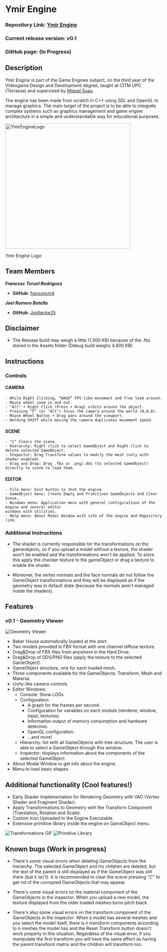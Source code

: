 # Ymir Engine

### Repository Link: [Ymir Engine](https://github.com/francesctr4/Ymir-Engine)

### Current release version: v0.1

### GitHub page: (In Progress)

## Description

Ymir Engine is part of the Game Engines subject, on the third year of the Videogame Design and Development degree, 
taught at CITM UPC (Terrassa) and supervised by [Miquel Suau](https://github.com/MayKoder).

The engine has been made from scratch in C++ using SDL and OpenGL to manage graphics. The main target of the project is to
be able to integrate complex systems such as graphics management and game engine architecture in a simple and understandable way
for educational purposes.

<img src="https://github.com/francesctr4/Ymir-Engine/assets/99948892/4d6551ca-fa42-44fe-b81a-9cf5f62783ef" alt="YmirEngineLogo" width="400" height="400"/>

_Ymir Engine Logo_

## Team Members

_**Francesc Teruel Rodríguez**_
* **GitHub:** [francesctr4](https://github.com/francesctr4)

_**Joel Romero Botella**_
* **GitHub:** [Joeltecke25](https://github.com/Joeltecke25)

## Disclaimer

- The Release build may weigh a little (1.300 KB) because of the .fbx stored in the Assets folder (Debug build weighs 4.800 KB).

## Instructions

### Controls

#### CAMERA

    - While Right Clicking, “WASD” FPS-like movement and free look around.
    - Mouse wheel zoom in and out.
    - "Alt" + Right Click (Press + Drag) orbits around the object.
    - Pressing “F” (or "Alt") focus the camera around the world (0,0,0).
    - Mouse Wheel Button + Drag pans around the viewport.
    - Holding SHIFT while moving the camera duplicates movement speed.

#### SCENE

    - "C" Clears the scene.
    - Hierarchy: Right click to select GameObject and Right click to delete selected GameObject.
    - Inspector: Drag Transform values to modify the mesh (only with shader enabled).
    - Drag and Drop: Drag .fbx or .png/.dds (to selected GameObject) directly to scene to load them.

#### EDITOR

    - File menu: Exit button to shut the engine.
    - GameObject menu: Create Empty and Primitives GameObjects and Clear Scene.
    - Windows menu: Application menu with general configurations of the engine and several editor 
    windows with utilities.
    - Help menu: About Modal Window with info of the engine and Repository link.

### Additional Instructions

- The shader is currently responsible for the transformations on the gameobjects, so if you upload a model without a texture,
the shader won't be enabled and the transformations won't be applied. To solve this apply the checker texture to the gameObject or
drag a texture to enable the shader.

- Moreover, the vertex normals and the face normals do not follow the GameObject transformations and they will be displayed as if
the geometry was in default state (because the normals aren't managed inside the shaders).

## Features

### v0.1 - Geometry Viewer

![Geometry Viewer](https://github.com/francesctr4/Ymir-Engine/assets/99948892/c8c38732-7e81-4c16-bd9e-e5d04c50272b)

- Baker House automatically loaded at the start.
- Two models provided in FBX format with one channel diffuse texture.
- Drag&Drop of FBX files from anywhere in the Hard Drive.
- Drag&Drop of DDS/PNG files (apply the texture to the selected GameObject).
- GameObject structure, one for each loaded mesh.
- Three components available for the GameObjects: Transform, Mesh and Material.
- Unity-like camera controls.
- Editor Windows:
  - Console: Show LOGs.
  - Configuration:
    - A graph for the frames per second.
    - Configuration for variables on each module (renderer, window, input, textures).
    - Information output of memory consumption and hardware detection.
    - OpenGL configuration.
    - ...and more!
  - Hierarchy: list with all GameObjects with tree structure. The user is able to select a GameObject through this window.
  - Inspector: displays information about the components of the selected GameObject.
- About Modal Window to get info about the engine.
- Menu to load basic shapes.

## Additional functionality (Cool features!)

- Early Shader Implementation for Rendering Geometry with VAO (Vertex Shader and Fragment Shader).
- Apply Transformations to Geometry with the Transform Component (Translation, Rotation and Scale).
- Custom Icon Uploaded to the Engine Executable.
- Extensive primitive library inside the engine on GameObject menu.

![Transformations GIF](https://github.com/francesctr4/Ymir-Engine/assets/99948892/f3373cbd-b132-4d8a-b73e-017c2ca833f5)
![Primitive Library](https://github.com/francesctr4/Ymir-Engine/assets/99948892/09808392-234b-4ed6-82f2-c7fe84f4aa7c)

## Known bugs (Work in progress)

- There's some visual errors when deleting GameObjects from the hierarchy. The selected GameObject and his children are deleted, but the text of the parent is still displayed as if the GameObject
was still there (but it isn't). It is recommended to clear the scene pressing "C" to get rid of the corrupted GameObjects that may appear.

- There's some visual errors on the material component of the GameObjects in the inspector. When you upload a new model, the texture displayed from the older loaded meshes turns pitch black.

- There's also some visual errors on the transform component of the GameObjects in the inspector. When a model has several meshes and you select the model itself, there is n transform components
according to n meshes the model has and the Reset Transform button doesn't work properly in this situation. Regardless of the visual error, if you manipulate the first transform you will have the
same effect as having the parent transform matrix and the children will transform too.
